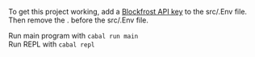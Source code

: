 To get this project working, add a [Blockfrost API key](https://blockfrost.io/) to the src/.Env file.  
Then remove the . before the src/.Env file.

Run main program with `cabal run main`  
Run REPL with `cabal repl`
